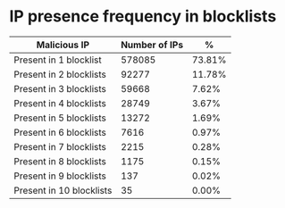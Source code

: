 # IP presence frequency in blocklists
| Malicious IP | Number of IPs | % |
|----|----|----|
| Present in 1 blocklist | 578085 | 73.81% |
| Present in 2 blocklists | 92277 | 11.78% |
| Present in 3 blocklists | 59668 | 7.62% |
| Present in 4 blocklists | 28749 | 3.67% |
| Present in 5 blocklists | 13272 | 1.69% |
| Present in 6 blocklists | 7616 | 0.97% |
| Present in 7 blocklists | 2215 | 0.28% |
| Present in 8 blocklists | 1175 | 0.15% |
| Present in 9 blocklists | 137 | 0.02% |
| Present in 10 blocklists | 35 | 0.00% |
